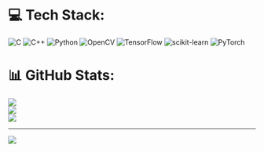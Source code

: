 
# 💻 Tech Stack:
![C](https://img.shields.io/badge/c-%2300599C.svg?style=plastic&logo=c&logoColor=white) ![C++](https://img.shields.io/badge/c++-%2300599C.svg?style=plastic&logo=c%2B%2B&logoColor=white) ![Python](https://img.shields.io/badge/python-3670A0?style=plastic&logo=python&logoColor=ffdd54) ![OpenCV](https://img.shields.io/badge/opencv-%23white.svg?style=plastic&logo=opencv&logoColor=white) ![TensorFlow](https://img.shields.io/badge/TensorFlow-%23FF6F00.svg?style=plastic&logo=TensorFlow&logoColor=white) ![scikit-learn](https://img.shields.io/badge/scikit--learn-%23F7931E.svg?style=plastic&logo=scikit-learn&logoColor=white) ![PyTorch](https://img.shields.io/badge/PyTorch-%23EE4C2C.svg?style=plastic&logo=PyTorch&logoColor=white)
# 📊 GitHub Stats:
![](https://github-readme-stats.vercel.app/api?username=conradoguimaraes&theme=default&hide_border=false&include_all_commits=true&count_private=true)<br/>
![](https://github-readme-streak-stats.herokuapp.com/?user=conradoguimaraes&theme=default&hide_border=false)<br/>
![](https://github-readme-stats.vercel.app/api/top-langs/?username=conradoguimaraes&theme=default&hide_border=false&include_all_commits=true&count_private=true&layout=compact)

---
[![](https://visitcount.itsvg.in/api?id=conradoguimaraes&icon=5&color=0)](https://visitcount.itsvg.in)

<!-- Proudly created with GPRM ( https://gprm.itsvg.in ) -->